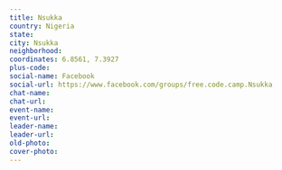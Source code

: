 ```yaml
---
title: Nsukka
country: Nigeria
state: 
city: Nsukka
neighborhood: 
coordinates: 6.8561, 7.3927
plus-code:
social-name: Facebook
social-url: https://www.facebook.com/groups/free.code.camp.Nsukka
chat-name:
chat-url:
event-name:
event-url:
leader-name:
leader-url:
old-photo: 
cover-photo:
---
```

